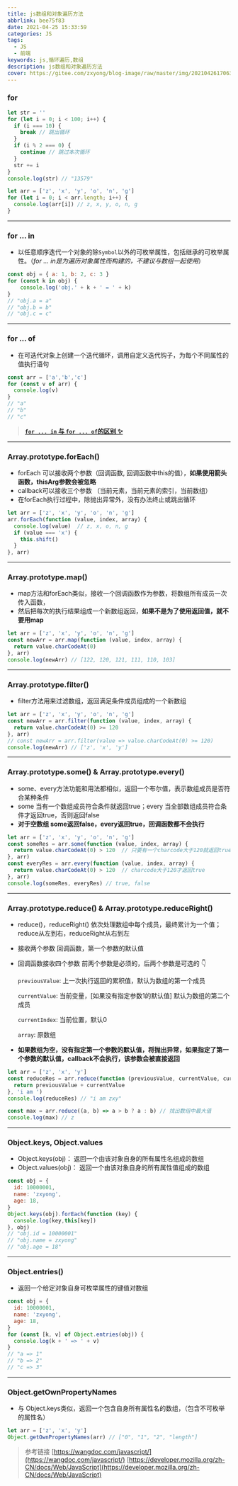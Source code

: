 ```yaml
---
title: js数组和对象遍历方法
abbrlink: bee75f83
date: 2021-04-25 15:33:59
categories: JS
tags: 
  - JS
  - 前端
keywords: js,循环遍历,数组
description: js数组和对象遍历方法
cover: https://gitee.com/zxyong/blog-image/raw/master/img/20210426170639.jpg
---
```


### for

```js
let str = ''
for (let i = 0; i < 100; i++) {
  if (i === 10) {
    break // 跳出循环
  }
  if (i % 2 === 0) {
    continue // 跳过本次循环
  }
  str += i
}
console.log(str) // "13579"

let arr = ['z', 'x', 'y', 'o', 'n', 'g']
for (let i = 0; i < arr.length; i++) {
  console.log(arr[i]) // z, x, y, o, n, g
}
```
---
### for ... in

- 以任意顺序迭代一个对象的除`Symbol`以外的可枚举属性，包括继承的可枚举属性。（*for ... in是为遍历对象属性而构建的，不建议与数组一起使用*）

```js
const obj = { a: 1, b: 2, c: 3 }
for (const k in obj) {
    console.log('obj.' + k + ' = ' + k)
}
// "obj.a = a"  
// "obj.b = b"  
// "obj.c = c"
```

---

### for ... of

- 在可迭代对象上创建一个迭代循环，调用自定义迭代钩子，为每个不同属性的值执行语句

```js
const arr = ['a','b','c']
for (const v of arr) {
  console.log(v)
}
// "a"
// "b"
// "c"
```

> **[`for ... in` 与 `for ... of`的区别 ✨](https://developer.mozilla.org/zh-CN/docs/Web/JavaScript/Reference/Statements/for...of#for...of%E4%B8%8Efor...in%E7%9A%84%E5%8C%BA%E5%88%AB)**

---

### Array.prototype.forEach()

- forEach 可以接收两个参数（回调函数, 回调函数中this的值），**如果使用箭头函数，thisArg参数会被忽略**
- callback可以接收三个参数 （当前元素，当前元素的索引，当前数组）
- 在forEach执行过程中，除抛出异常外，没有办法终止或跳出循环

```js
let arr = ['z', 'x', 'y', 'o', 'n', 'g']
arr.forEach(function (value, index, array) {
  console.log(value)  // z, x, o, n, g
  if (value === 'x') {
    this.shift()
  }
}, arr)
```
---
### Array.prototype.map()

- map方法和forEach类似，接收一个回调函数作为参数，将数组所有成员一次传入函数，
- 然后把每次的执行结果组成一个新数组返回，**如果不是为了使用返回值，就不要用map**

```js
let arr = ['z', 'x', 'y', 'o', 'n', 'g']
const newArr = arr.map(function (value, index, array) {
  return value.charCodeAt(0)
}, arr)
console.log(newArr) // [122, 120, 121, 111, 110, 103]
```
---
### Array.prototype.filter()

- filter方法用来过滤数组，返回满足条件成员组成的一个新数组

```js
let arr = ['z', 'x', 'y', 'o', 'n', 'g']
const newArr = arr.filter(function (value, index, array) {
  return value.charCodeAt(0) >= 120
}, arr)
// const newArr = arr.filter(value => value.charCodeAt(0) >= 120)
console.log(newArr) // ['z', 'x', 'y']
```
---
### Array.prototype.some() & Array.prototype.every()

- some、every方法功能和用法都相似，返回一个布尔值，表示数组成员是否符合某种条件
- some 当有一个数组成员符合条件就返回true；every 当全部数组成员符合条件才返回true，否则返回false
- **对于空数组 some返回false，every返回true，回调函数都不会执行**

```js
let arr = ['z', 'x', 'y', 'o', 'n', 'g']
const someRes = arr.some(function (value, index, array) {
  return value.charCodeAt(0) > 120  // 只要有一个charcode大于120就返回true
}, arr)
const everyRes = arr.every(function (value, index, array) {
  return value.charCodeAt(0) > 120  // charcode大于120才返回true
}, arr)
console.log(someRes, everyRes) // true, false
```
---
### Array.prototype.reduce() & Array.prototype.reduceRight()

- reduce()，reduceRight() 依次处理数组中每个成员，最终累计为一个值；
  reduce从左到右，reduceRight从右到左

- 接收两个参数  回调函数，第一个参数的默认值

- 回调函数接收四个参数 前两个参数是必须的，后两个参数是可选的 👇

  `previousValue`: 上一次执行返回的累积值，默认为数组的第一个成员

  `currentValue`: 当前变量，[如果没有指定参数1的默认值] 默认为数组的第二个成员

  `currentIndex`: 当前位置，默认0

  `array`: 原数组

- **如果数组为空，没有指定第一个参数的默认值，将抛出异常，如果指定了第一个参数的默认值，callback不会执行，该参数会被直接返回**

```js
let arr = ['z', 'x', 'y']
const reduceRes = arr.reduce(function (previousValue, currentValue, currentIndex, array) {
  return previousValue + currentValue
}, 'i am ')
console.log(reduceRes) // "i am zxy"

const max = arr.reduce((a, b) => a > b ? a : b) // 找出数组中最大值
console.log(max) // z
```
---
### Object.keys, Object.values

- Object.keys(obj)： 返回一个由该对象自身的所有属性名组成的数组
- Object.values(obj)： 返回一个由该对象自身的所有属性值组成的数组

```js
const obj = {
  id: 10000001,
  name: 'zxyong',
  age: 18,
}
Object.keys(obj).forEach(function (key) {
  console.log(key,this[key])
}, obj)
// "obj.id = 10000001"
// "obj.name = zxyong"
// "obj.age = 18"
```
---
### Object.entries()

- 返回一个给定对象自身可枚举属性的键值对数组

```js
const obj = {
  id: 10000001,
  name: 'zxyong',
  age: 18,
}
for (const [k, v] of Object.entries(obj)) {
  console.log(k + ' => ' + v)
}
// "a => 1"
// "b => 2"
// "c => 3"
```

---

### Object.getOwnPropertyNames

- 与 Object.keys类似，返回一个包含自身所有属性名的数组，（包含不可枚举的属性名）

```js
let arr = ['z', 'x', 'y']
Object.getOwnPropertyNames(arr) // ["0", "1", "2", "length"]
```


> 参考链接
> [https://wangdoc.com/javascript/](https://wangdoc.com/javascript/)
> [https://developer.mozilla.org/zh-CN/docs/Web/JavaScript](https://developer.mozilla.org/zh-CN/docs/Web/JavaScript)